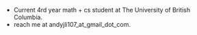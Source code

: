 - Current 4rd year math + cs student at The University of British Columbia.
- reach me at andyjli107_at_gmail_dot_com.
<!---
AndyJLi0/AndyJLi0 is a ✨ special ✨ repository because its `README.md` (this file) appears on your GitHub profile.
You can click the Preview link to take a look at your changes.
--->
